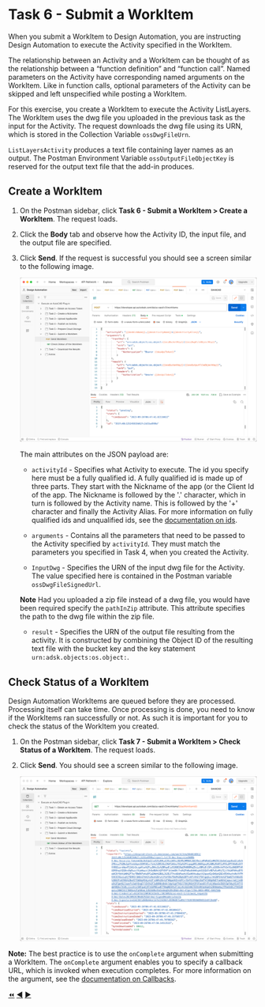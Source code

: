 # Task 6 - Submit a WorkItem

When you submit a WorkItem to Design Automation, you are instructing Design Automation to execute the Activity specified in the WorkItem.

The relationship between an Activity and a WorkItem can be thought of as the relationship between a “function definition” and “function call”.
Named parameters on the Activity have corresponding named arguments on the WorkItem.
Like in function calls, optional parameters of the Activity can be skipped and left unspecified while posting a WorkItem.

For this exercise, you create a WorkItem to execute the Activity ListLayers. The WorkItem uses the dwg file you uploaded in the previous task as the input for the Activity. The request downloads the dwg file using its URN, which is stored in the Collection Variable `ossDwgFileUrn`.

`ListLayersActivity` produces a text file containing layer names as an output. The Postman Environment Variable `ossOutputFileObjectKey` is reserved for the output text file that the add-in produces.

## Create a WorkItem


1. On the Postman sidebar, click **Task 6 - Submit a WorkItem > Create a WorkItem**. The request loads.

2. Click the **Body** tab and observe how the Activity ID, the input file, and the output file are specified.

3. Click **Send**. If the request is successful you should see a screen similar to the following image.

    ![ListLayersResultUrl](../images/task6-result_url.png "ListLayersResultUrl")

    The main attributes on the JSON payload are:

    - `activityId` - Specifies what Activity to execute. The id you specify here must be a fully qualified id. A fully qualified id is made up of three parts. They start with the Nickname of the app (or the Client Id of the app. The Nickname is followed by the '.' character, which in turn is followed by the Activity name. This is followed by the '+' character and finally the Activity Alias. For more information on fully qualified ids and unqualified ids, see the [documentation on ids](https://aps.autodesk.com/en/docs/design-automation/v3/developers_guide/aliases-and-ids/#ids).

    - `arguments` - Contains all the parameters that need to be passed to the Activity specified by `activityId`. They must match the parameters you specified in Task 4, when you created the Activity.

    - `InputDwg` - Specifies the URN of the input dwg file for the Activity. The value specified here is contained in the Postman variable `ossDwgFileSignedUrl`.

    **Note** Had you uploaded a zip file instead of a dwg file, you would have been required specify the `pathInZip` attribute. This attribute specifies the path to the dwg file within the zip file.

    - `result` - Specifies the URN  of the output file resulting from the activity. It is constructed by combining the Object ID of the resulting text file with the bucket key and the key statement `urn:adsk.objects:os.object:`.


## Check Status of a WorkItem

Design Automation WorkItems are queued before they are processed. Processing itself can take time. Once processing is done, you need to know if the WorkItems ran successfully or not. As such it is important for you to check the status of the WorkItem you created.

1. On the Postman sidebar, click **Task 7 - Submit a WorkItem > Check Status of a WorkItem**. The request loads.

2. Click **Send**. You should see a screen similar to the following image.

    ![WorkItem Status check result](../images/task6-check_status.png "WorkItem Status check result")

**Note:** The best practice is to use the `onComplete` argument when submitting a WorkItem. The `onComplete` argument enables you to specify a callback URL, which is invoked when execution completes. For more information on the argument, see the [documentation on Callbacks](https://aps.autodesk.com/en/docs/design-automation/v3/developers_guide/callbacks/#oncomplete-callback).

[:rewind:](../readme.md "readme.md") [:arrow_backward:](task-5.md "Previous task") [:arrow_forward:](task-7.md "Next task")
